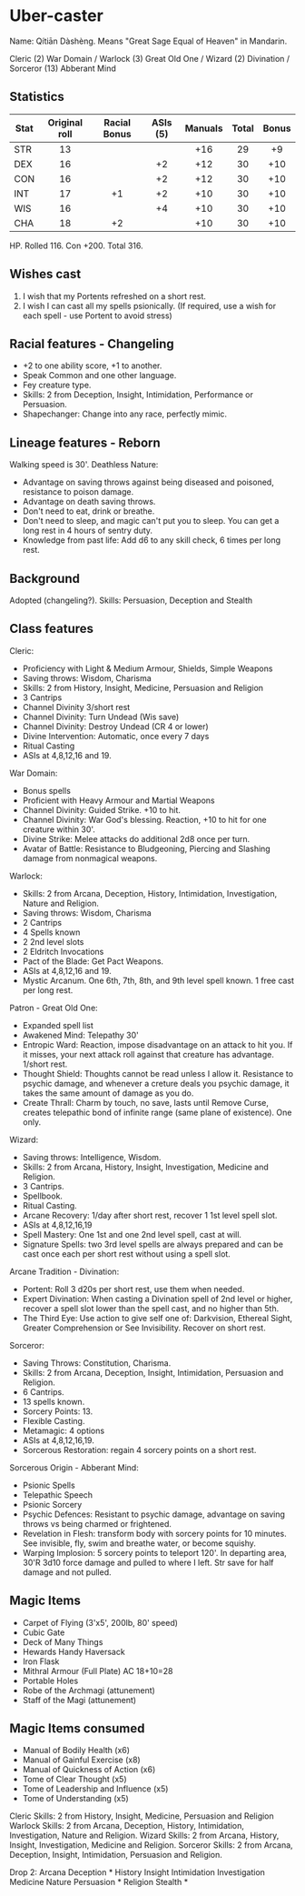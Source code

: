 Uber-caster
===========

Name: Qítiān Dàshèng.  Means "Great Sage Equal of Heaven" in Mandarin.

Cleric (2) War Domain / Warlock (3) Great Old One  / Wizard (2) Divination / Sorceror (13) Abberant Mind

Statistics
----------
| Stat | Original roll | Racial Bonus | ASIs (5) | Manuals | Total | Bonus |
| ---- | :-----------: | :----------: | :------: | :-----: | :---: | :---: |
| STR  | 13            |              |          | +16     | 29    | +9    |
| DEX  | 16            |              | +2       | +12     | 30    | +10   |
| CON  | 16            |              | +2       | +12     | 30    | +10   |
| INT  | 17            | +1           | +2       | +10     | 30    | +10   |
| WIS  | 16            |              | +4       | +10     | 30    | +10   |
| CHA  | 18            | +2           |          | +10     | 30    | +10   |

HP. Rolled 116. Con +200. Total 316.

Wishes cast
-----------
1. I wish that my Portents refreshed on a short rest.
2. I wish I can cast all my spells psionically. (If required, use a wish for each spell - use Portent to avoid stress)

Racial features - Changeling
---------------------------
* +2 to one ability score, +1 to another.
* Speak Common and one other language.
* Fey creature type.
* Skills: 2 from Deception, Insight, Intimidation, Performance or Persuasion.
* Shapechanger: Change into any race, perfectly mimic.

Lineage features - Reborn
-------------------------
Walking speed is 30'.
Deathless Nature:
* Advantage on saving throws against being diseased and poisoned, resistance to poison damage.
* Advantage on death saving throws.
* Don't need to eat, drink or breathe.
* Don't need to sleep, and magic can't put you to sleep.  You can get a long rest in 4 hours of sentry duty.
* Knowledge from past life: Add d6 to any skill check, 6 times per long rest.

Background
----------
Adopted (changeling?). Skills: Persuasion, Deception and Stealth

Class features
--------------

Cleric:
* Proficiency with Light & Medium Armour, Shields, Simple Weapons
* Saving throws: Wisdom, Charisma
* Skills: 2 from History, Insight, Medicine, Persuasion and Religion
* 3 Cantrips
* Channel Divinity 3/short rest
* Channel Divinity: Turn Undead (Wis save)
* Channel Divinity: Destroy Undead (CR 4 or lower)
* Divine Intervention: Automatic, once every 7 days
* Ritual Casting
* ASIs at 4,8,12,16 and 19.

War Domain: 
* Bonus spells
* Proficient with Heavy Armour and Martial Weapons
* Channel Divinity: Guided Strike. +10 to hit.
* Channel Divinity: War God's blessing. Reaction, +10 to hit for one creature within 30'.
* Divine Strike: Melee attacks do additional 2d8 once per turn.
* Avatar of Battle: Resistance to Bludgeoning, Piercing and Slashing damage from nonmagical weapons.
  
Warlock:
* Skills: 2 from Arcana, Deception, History, Intimidation, Investigation, Nature and Religion.
* Saving throws: Wisdom, Charisma
* 2 Cantrips
* 4 Spells known
* 2 2nd level slots
* 2 Eldritch Invocations
* Pact of the Blade: Get Pact Weapons.
* ASIs at 4,8,12,16 and 19.
* Mystic Arcanum. One 6th, 7th, 8th, and 9th level spell known. 1 free cast per long rest.

Patron - Great Old One:
* Expanded spell list
* Awakened Mind: Telepathy 30'
* Entropic Ward: Reaction, impose disadvantage on an attack to hit you. If it misses, your next attack roll against that creature has advantage. 1/short rest.
* Thought Shield: Thoughts cannot be read unless I allow it. Resistance to psychic damage, and whenever a creture deals you psychic damage, it takes the same amount of damage as you do.
* Create Thrall: Charm by touch, no save, lasts until Remove Curse, creates telepathic bond of infinite range (same plane of existence). One only.

Wizard:
* Saving throws: Intelligence, Wisdom.
* Skills: 2 from Arcana, History, Insight, Investigation, Medicine and Religion.
* 3 Cantrips.
* Spellbook.
* Ritual Casting.
* Arcane Recovery: 1/day after short rest, recover 1 1st level spell slot.
* ASIs at 4,8,12,16,19
* Spell Mastery: One 1st and one 2nd level spell, cast at will.
* Signature Spells: two 3rd level spells are always prepared and can be cast once each per short rest without using a spell slot.
  
Arcane Tradition - Divination:
* Portent: Roll 3 d20s per short rest, use them when needed.
* Expert Divination: When casting a Divination spell of 2nd level or higher, recover a spell slot lower than the spell cast, and no higher than 5th.
* The Third Eye: Use action to give self one of: Darkvision, Ethereal Sight, Greater Comprehension or See Invisibility. Recover on short rest.

Sorceror:
* Saving Throws: Constitution, Charisma.
* Skills: 2 from Arcana, Deception, Insight, Intimidation, Persuasion and Religion.
* 6 Cantrips.
* 13 spells known.
* Sorcery Points: 13.
* Flexible Casting.
* Metamagic: 4 options
* ASIs at 4,8,12,16,19.
* Sorcerous Restoration: regain 4 sorcery points on a short rest.

Sorcerous Origin - Abberant Mind:
* Psionic Spells
* Telepathic Speech
* Psionic Sorcery
* Psychic Defences: Resistant to psychic damage, advantage on saving throws vs being charmed or frightened.
* Revelation in Flesh: transform body with sorcery points for 10 minutes. See invisible, fly, swim and breathe water, or become squishy.
* Warping Implosion: 5 sorcery points to teleport 120'. In departing area, 30'R 3d10 force damage and pulled to where I left. Str save for half damage and not pulled.

Magic Items
-----------
- Carpet of Flying (3'x5', 200lb, 80' speed)
- Cubic Gate
- Deck of Many Things
- Hewards Handy Haversack
- Iron Flask
- Mithral Armour (Full Plate) AC 18+10=28
- Portable Holes
- Robe of the Archmagi (attunement)
- Staff of the Magi (attunement)

Magic Items consumed
--------------------
- Manual of Bodily Health (x6)
- Manual of Gainful Exercise (x8)
- Manual of Quickness of Action (x6)
- Tome of Clear Thought (x5)
- Tome of Leadership and Influence (x5)
- Tome of Understanding (x5)





Cleric Skills: 2 from History, Insight, Medicine, Persuasion and Religion
Warlock Skills: 2 from Arcana, Deception, History, Intimidation, Investigation, Nature and Religion.
Wizard Skills: 2 from Arcana, History, Insight, Investigation, Medicine and Religion.
Sorceror Skills: 2 from Arcana, Deception, Insight, Intimidation, Persuasion and Religion.

Drop 2:
Arcana
Deception *
History
Insight
Intimidation
Investigation
Medicine
Nature
Persuasion *
Religion
Stealth *


